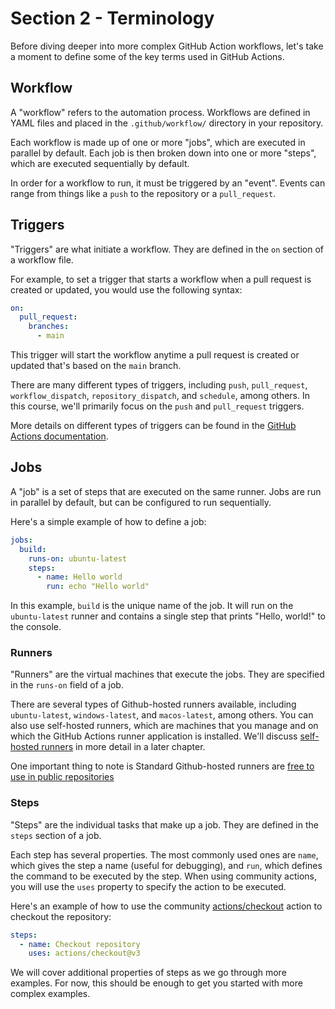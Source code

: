 # Section 2 - Terminology
Before diving deeper into more complex GitHub Action workflows, let's take a moment to define some of the key terms used in GitHub Actions.

## Workflow
A "workflow" refers to the automation process. Workflows are defined in YAML files and placed in the `.github/workflow/` directory in your repository.

Each workflow is made up of one or more "jobs", which are executed in parallel by default. Each job is then broken down into one or more "steps", which are executed sequentially by default.

In order for a workflow to run, it must be triggered by an "event". Events can range from things like a `push` to the repository or a `pull_request`.

## Triggers
"Triggers" are what initiate a workflow. They are defined in the `on` section of a workflow file.

For example, to set a trigger that starts a workflow when a pull request is created or updated, you would use the following syntax:

```yaml
on:
  pull_request:
    branches:
      - main
```
This trigger will start the workflow anytime a pull request is created or updated that's based on the `main` branch.

There are many different types of triggers, including `push`, `pull_request`, `workflow_dispatch`, `repository_dispatch`, and `schedule`, among others. In this course, we'll primarily focus on the `push` and `pull_request` triggers.

More details on different types of triggers can be found in the [GitHub Actions documentation](https://docs.github.com/en/actions/reference/events-that-trigger-workflows).

## Jobs
A "job" is a set of steps that are executed on the same runner. Jobs are run in parallel by default, but can be configured to run sequentially.

Here's a simple example of how to define a job:

```yaml
jobs:
  build:
    runs-on: ubuntu-latest
    steps:
      - name: Hello world
        run: echo "Hello world"
```

In this example, `build` is the unique name of the job. It will run on the `ubuntu-latest` runner and contains a single step that prints "Hello, world!" to the console.

### Runners
"Runners" are the virtual machines that execute the jobs. They are specified in the `runs-on` field of a job.

There are several types of Github-hosted runners available, including `ubuntu-latest`, `windows-latest`, and `macos-latest`, among others. You can also use self-hosted runners, which are machines that you manage and on which the GitHub Actions runner application is installed. We'll discuss [self-hosted runners](https://docs.github.com/en/actions/hosting-your-own-runners/about-self-hosted-runners) in more detail in a later chapter.

One important thing to note is Standard Github-hosted runners are [free to use in public repositories](https://docs.github.com/en/billing/managing-billing-for-github-actions/about-billing-for-github-actions)

### Steps
"Steps" are the individual tasks that make up a job. They are defined in the `steps` section of a job.

Each step has several properties. The most commonly used ones are `name`, which gives the step a name (useful for debugging), and `run`, which defines the command to be executed by the step. When using community actions, you will use the `uses` property to specify the action to be executed.

Here's an example of how to use the community [actions/checkout](https://github.com/actions/checkout) action to checkout the repository:

```yaml
steps:
  - name: Checkout repository
    uses: actions/checkout@v3
```

We will cover additional properties of steps as we go through more examples. For now, this should be enough to get you started with more complex examples.